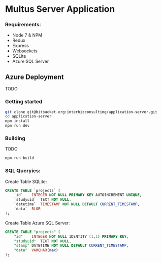 # Multus Server Application

### Requirements:

- Node 7 & NPM
- Redux
- Express
- Websockets
- SQLite
- Azure SQL Server

## Azure Deployment

TODO

### Getting started

```bash
git clone git@bitbucket.org:interbizconsulting/application-server.git
cd application-server
npm install
npm run dev
```

### Building

TODO

```bash
npm run build
```

### SQL Queryies:

Create Table SQLite:

```sql
CREATE TABLE `projects` (
	`id`	INTEGER NOT NULL PRIMARY KEY AUTOINCREMENT UNIQUE,
	`studyuid`	TEXT NOT NULL,
	`datetime`	TIMESTAMP NOT NULL DEFAULT CURRENT_TIMESTAMP,
	`data`	BLOB
);
```

Create Table Azure SQL Server:

```sql
CREATE TABLE "projects" (
	"id"	INTEGER NOT NULL IDENTITY (1,1) PRIMARY KEY,
	"studyuid"	TEXT NOT NULL,
	"stamp"	DATETIME NOT NULL DEFAULT CURRENT_TIMESTAMP,
	"data"	VARCHAR(max)
);
```
